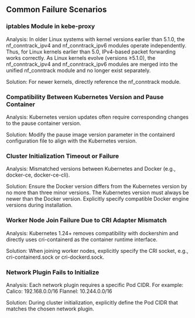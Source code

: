 ## Common Failure Scenarios
### iptables Module in kebe-proxy
Analysis:
In older Linux systems with kernel versions earlier than 5.1.0, the nf_conntrack_ipv4 and nf_conntrack_ipv6 modules operate independently. Thus, for Linux kernels earlier than 5.0, IPv4-based packet forwarding works correctly.
As Linux kernels evolve (versions ≥5.1.0), the nf_conntrack_ipv4 and nf_conntrack_ipv6 modules are merged into the unified nf_conntrack module and no longer exist separately.

Solution:
For newer kernels, directly reference the nf_conntrack module.

### Compatibility Between Kubernetes Version and Pause Container
Analysis:
Kubernetes version updates often require corresponding changes to the pause container version.

Solution:
Modify the pause image version parameter in the containerd configuration file to align with the Kubernetes version.

### Cluster Initialization Timeout or Failure
Analysis:
Mismatched versions between Kubernetes and Docker (e.g., docker-ce, docker-ce-cli).

Solution:
Ensure the Docker version differs from the Kubernetes version by no more than three minor versions.
The Kubernetes version must always be newer than the Docker version.
Explicitly specify compatible Docker engine versions during installation.


### Worker Node Join Failure Due to CRI Adapter Mismatch
Analysis:
Kubernetes 1.24+ removes compatibility with dockershim and directly uses cri-containerd as the container runtime interface.

Solution:
When joining worker nodes, explicitly specify the CRI socket, e.g., cri-containerd.sock or cri-dockerd.sock.

### Network Plugin Fails to Initialize
Analysis:
Each network plugin requires a specific Pod CIDR. For example:
Calico: 192.168.0.0/16
Flannel: 10.244.0.0/16

Solution:
During cluster initialization, explicitly define the Pod CIDR that matches the chosen network plugin.


